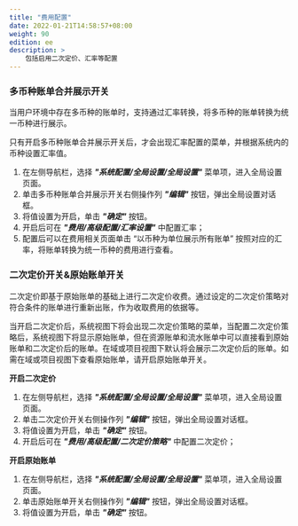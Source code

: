 ```yaml
---
title: "费用配置"
date: 2022-01-21T14:58:57+08:00
weight: 90
edition: ee
description: >
    包括启用二次定价、汇率等配置
---
```


### 多币种账单合并展示开关

当用户环境中存在多币种的账单时，支持通过汇率转换，将多币种的账单转换为统一币种进行展示。

只有开启多币种账单合并展示开关后，才会出现汇率配置的菜单，并根据系统内的币种设置汇率值。

1. 在左侧导航栏，选择 **_"系统配置/全局设置/全局设置"_** 菜单项，进入全局设置页面。
2. 单击多币种账单合并展示开关右侧操作列 **_"编辑"_** 按钮，弹出全局设置对话框。
3. 将值设置为开启，单击 **_"确定"_** 按钮。
4. 开启后可在 **_"费用/高级配置/汇率设置"_** 中配置汇率；
5. 配置后可以在费用相关页面单击 “以币种为单位展示所有账单” 按照对应的汇率，将账单转换为统一币种的费用进行查看。

### 二次定价开关&原始账单开关

二次定价即基于原始账单的基础上进行二次定价收费。通过设定的二次定价策略对符合条件的账单进行重新出账，作为收取费用的依据等。

当开启二次定价后，系统视图下将会出现二次定价策略的菜单，当配置二次定价策略后，系统视图下将显示原始账单，但在资源账单和流水账单中可以直接看到原始账单和二次定价后的账单。在域或项目视图下默认将会展示二次定价后的账单。如需在域或项目视图下查看原始账单，请开启原始账单开关。

**开启二次定价**

1. 在左侧导航栏，选择 **_"系统配置/全局设置/全局设置"_** 菜单项，进入全局设置页面。
2. 单击二次定价开关右侧操作列 **_"编辑"_** 按钮，弹出全局设置对话框。
3. 将值设置为开启，单击 **_"确定"_** 按钮。
4. 开启后可在 **_"费用/高级配置/二次定价策略"_** 中配置二次定价；

**开启原始账单**

1. 在左侧导航栏，选择 **_"系统配置/全局设置/全局设置"_** 菜单项，进入全局设置页面。
2. 单击原始账单开关右侧操作列 **_"编辑"_** 按钮，弹出全局设置对话框。
3. 将值设置为开启，单击 **_"确定"_** 按钮。
